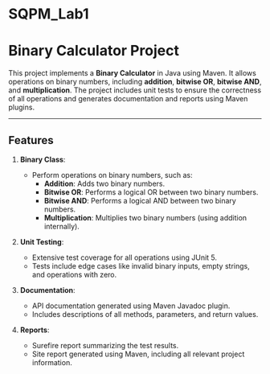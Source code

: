 # SQPM_Lab1

# Binary Calculator Project

This project implements a **Binary Calculator** in Java using Maven. It allows operations on binary numbers, including **addition**, **bitwise OR**, **bitwise AND**, and **multiplication**. The project includes unit tests to ensure the correctness of all operations and generates documentation and reports using Maven plugins.

---

## Features

1. **Binary Class**:
   - Perform operations on binary numbers, such as:
     - **Addition**: Adds two binary numbers.
     - **Bitwise OR**: Performs a logical OR between two binary numbers.
     - **Bitwise AND**: Performs a logical AND between two binary numbers.
     - **Multiplication**: Multiplies two binary numbers (using addition internally).

2. **Unit Testing**:
   - Extensive test coverage for all operations using JUnit 5.
   - Tests include edge cases like invalid binary inputs, empty strings, and operations with zero.

3. **Documentation**:
   - API documentation generated using Maven Javadoc plugin.
   - Includes descriptions of all methods, parameters, and return values.

4. **Reports**:
   - Surefire report summarizing the test results.
   - Site report generated using Maven, including all relevant project information.

